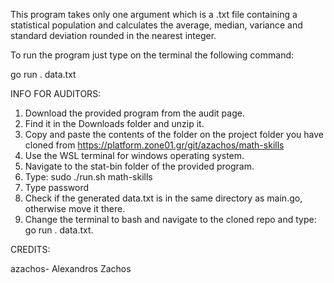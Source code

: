 This program takes only one argument which is a .txt file containing a statistical population and calculates the average, median, variance and standard deviation rounded in the nearest integer.

To run the program just type on the terminal the following command:

go run . data.txt

INFO FOR AUDITORS:

1. Download the provided program from the audit page. 
2. Find it in the Downloads folder and unzip it.
3. Copy and paste the contents of the folder on the project folder you have cloned from https://platform.zone01.gr/git/azachos/math-skills
4. Use the WSL terminal for windows operating system.
5. Navigate to the stat-bin folder of the provided program.
6. Type: sudo ./run.sh math-skills
7. Type password
8. Check if the generated data.txt is in the same directory as main.go, otherwise move it there.
9. Change the terminal to bash and navigate to the cloned repo and type: go run . data.txt.


CREDITS:

azachos- Alexandros Zachos